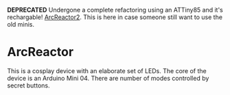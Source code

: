**DEPRECATED**
Undergone a complete refactoring using an ATTiny85 and it's rechargable! [ArcReactor2](https://github.com/pbeeken/ArcReactor2). This is here in case someone still want to use the old minis.

# ArcReactor
This is a cosplay device with an elaborate set of LEDs.  The core of 
the device is an Arduino Mini 04. There are number of modes controlled 
by secret buttons.
